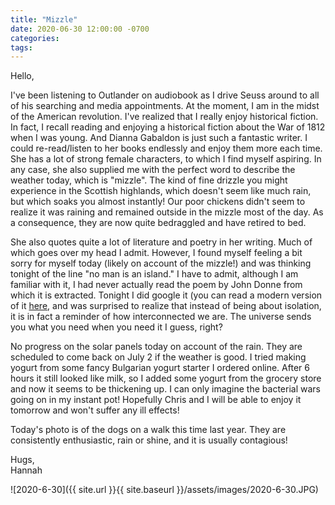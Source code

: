 ```yaml
---
title: "Mizzle"
date: 2020-06-30 12:00:00 -0700
categories:
tags:
---
```


Hello,

I've been listening to Outlander on audiobook as I drive Seuss around to all of his searching and media appointments. At the moment, I am in the midst of the American revolution. I've realized that I really enjoy historical fiction. In fact, I recall reading and enjoying a historical fiction about the War of 1812 when I was young. And Dianna Gabaldon is just such a fantastic writer. I could re-read/listen to her books endlessly and enjoy them more each time. She has a lot of strong female characters, to which I find myself aspiring. In any case, she also supplied me with the perfect word to describe the weather today, which is "mizzle". The kind of fine drizzle you might experience in the Scottish highlands, which doesn't seem like much rain, but which soaks you almost instantly! Our poor chickens didn't seem to realize it was raining and remained outside in the mizzle most of the day. As a consequence, they are now quite bedraggled and have retired to bed.

She also quotes quite a lot of literature and poetry in her writing. Much of which goes over my head I admit. However, I found myself feeling a bit sorry for myself today (likely on account of the mizzle!) and was thinking tonight of the line "no man is an island." I have to admit, although I am familiar with it, I had never actually read the poem by John Donne from which it is extracted. Tonight I did google it (you can read a modern version of it [here](https://web.cs.dal.ca/~johnston/poetry/island.html), and was surprised to realize that instead of being about isolation, it is in fact a reminder of how interconnected we are. The universe sends you what you need when you need it I guess, right?

No progress on the solar panels today on account of the rain. They are scheduled to come back on July 2 if the weather is good. I tried making yogurt from some fancy Bulgarian yogurt starter I ordered online. After 6 hours it still looked like milk, so I added some yogurt from the grocery store and now it seems to be thickening up. I can only imagine the bacterial wars going on in my instant pot! Hopefully Chris and I will be able to enjoy it tomorrow and won't suffer any ill effects!

Today's photo is of the dogs on a walk this time last year. They are consistently enthusiastic, rain or shine, and it is usually contagious!

Hugs,<br />
Hannah

![2020-6-30]({{ site.url }}{{ site.baseurl }}/assets/images/2020-6-30.JPG)